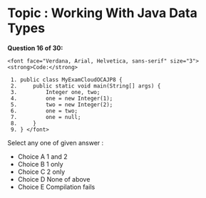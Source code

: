 Topic : Working With Java Data Types
====================================
**Question 16 of 30:**
```
<font face="Verdana, Arial, Helvetica, sans-serif" size="3"> <strong>Code:</strong> 

 1. public class MyExamCloudOCAJP8 {
 2.     public static void main(String[] args) {
 3.         Integer one, two;
 4.         one = new Integer(1);
 5.         two = new Integer(2);
 6.         one = two;
 7.         one = null;
 8.     }
 9. } </font>
```

Select any one of given answer :
- Choice A 1 and 2
- Choice B 1 only
- Choice C 2 only
- Choice D None of above
- Choice E Compilation fails

